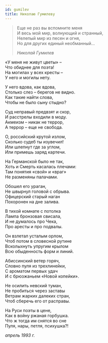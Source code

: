 ```yaml
---
id: gumilev
title: Николаю Гумилеву
---
```


> Еще не раз вы вспомните меня\
> И весь мой мир, волнующий и странный,\
> Нелепый мир из песен и огня,\
> Но для других единый необманный...
>
> _Николай Гумилев_

«У меня не живут цветы» –\
Что обиднее для поэта!\
На могилах у всех кресты –\
У него и могилы нету.

У него вдова, как вдова,\
Столько слез – берегов не видно.\
Как такие найти слова,\
Чтобы не было сыну стыдно?

Суд неправый предвзят и скор,\
И расстрелы входили в моду.\
Акмеизм – никак не террор,\
А террор – еще не свобода.

О, российский крутой излом,\
Сколько судеб ты изувечил!\
Или шлепнут где за углом,\
Или примешь заряд картечи.

На Германской было не так,\
Хоть и Смерть касалась плечами:\
Там понятия «свой» и «враг»\
Не разменяны палачами.

Обошел его ураган,\
Не швырнул головой с обрыва.\
Офицерский старый наган\
Похоронен на дне залива.

В тихой комнате с потолка\
Лампа бронзовая свисала,\
И не думалось про Чека,\
Про аресты и про подвалы.

Он взлетал усталым орлом,\
Чтоб потом в словесной рутине\
Всколыхнуть упругим крылом\
Всю обыденность форм и линий.

Абиссинский ветер горяч,\
Словно пуля из трехлинейки,\
С ароматом первых удач\
И с брюзжаньем «Новой копейки».

Не осилить невский туман,\
Не пробиться через заставы\
Ветрам жарких далеких стран,\
Чтоб сберечь его от расправы.

На Руси поэты в цене,\
Как в войну ржаная горбушка.\
Что ж тогда им снятся во сне\
Пуля, нары, петля, психушка?!

_апрель 1993 г._
